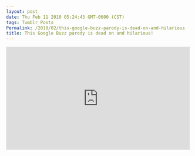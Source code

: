 ```yaml
---
layout: post
date: Thu Feb 11 2010 05:24:43 GMT-0600 (CST)
tags: Tumblr Posts
Permalink: /2010/02/this-google-buzz-parody-is-dead-on-and-hilarious
title: This Google Buzz parody is dead on and hilarious!
---
```


<iframe width="500" height="281" id="youtube_iframe" src="https://www.youtube.com/embed/x7Vvb26vNno?feature=oembed&amp;enablejsapi=1&amp;origin=http://safe.txmblr.com&amp;wmode=opaque" frameborder="0" allowfullscreen=""></iframe>
